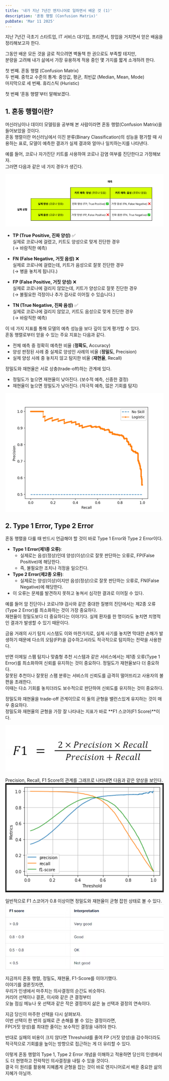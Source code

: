 ```yaml
---
title: '내가 지난 7년간 엔지니어로 일하면서 배운 것 (1)'
description: '혼동 행렬 (Confusion Matrix)'
pubDate: 'Mar 11 2025'
---
```


지난 7년간 극초기 스타트업, IT 서비스 대기업, 프리랜서, 창업을 거치면서 얻은 배움을 정리해보고자 한다.

그동안 배운 모든 것을 글로 적으려면 벽돌책 한 권으로도 부족할 테지만,  
분량을 고려해 내가 삶에서 가장 유용하게 적용 중인 몇 가지를 짧게 소개하려 한다.

첫 번째. 혼동 행렬 (Confusion Matrix)  
두 번째. 중학교 수준의 통계: 중앙값, 평균, 최빈값 (Median, Mean, Mode)  
마지막으로 세 번째. 휴리스틱 (Huristic)  

첫 번째 ‘혼동 행렬’부터 말해보겠다.

## 1. 혼동 행렬이란?
머신러닝이나 데이터 모델링을 공부해 본 사람이라면 혼동 행렬(Confusion Matrix)을 들어보았을 것이다.  
혼동 행렬이란 머신러닝에서 이진 분류(Binary Classification)의 성능을 평가할 때 사용하는 표로, 모델이 예측한 결과가 실제 결과와 얼마나 일치하는지를 나타낸다.

예를 들어, 코로나 자가진단 키트를 사용하여 코로나 감염 여부를 진단한다고 가정해보자.  
그러면 다음과 같은 네 가지 경우가 생긴다.

![confusion_matrix](./../../assets/20250311_confusion_matrix/confusion_matrix.png)

- **TP (True Positive, 진짜 양성)** ✅  
실제로 코로나에 걸렸고, 키트도 양성으로 맞게 진단한 경우  
(→ 바람직한 예측)

- **FN (False Negative, 거짓 음성)** ❌  
실제로 코로나에 걸렸는데, 키트가 음성으로 잘못 진단한 경우  
(→ 병을 놓치게 됩니다.)

- **FP (False Positive, 거짓 양성)** ❌  
실제로 코로나에 걸리지 않았는데, 키트가 양성으로 잘못 진단한 경우  
(→ 불필요한 걱정이나 추가 검사로 이어질 수 있습니다.)

- **TN (True Negative, 진짜 음성)** ✅  
실제로 코로나에 걸리지 않았고, 키트도 음성으로 맞게 진단한 경우  
(→ 바람직한 예측)

이 네 가지 지표를 통해 모델의 예측 성능을 보다 깊이 있게 평가할 수 있다.  
혼동 행렬로부터 얻을 수 있는 주요 지표는 다음과 같다.  
* 전체 예측 중 정확히 예측한 비율 (**정확도**, Accuracy)
* 양성 판정된 사례 중 실제로 양성인 사례의 비율 (**정밀도**, Precision)
* 실제 양성 사례 중 놓치지 않고 탐지한 비율 (**재현율**, Recall)

정밀도와 재현율은 서로 상충(trade-off)하는 관계에 있다.  
* 정밀도가 높으면 재현율이 낮아진다. (보수적 예측, 신중한 결정)
* 재현율이 높으면 정밀도가 낮아진다. (적극적 예측, 많은 기회를 탐지)

![confusion_matrix](./../../assets/20250311_confusion_matrix/precision_recall_trade_off.png)

## 2. Type 1 Error, Type 2 Error
혼동 행렬을 다룰 때 반드시 언급해야 할 것이 바로 Type 1 Error와 Type 2 Error이다.  
- **Type 1 Error(제1종 오류)**: 
  - 실제로는 음성(정상)인데 양성(이상)으로 잘못 판단하는 오류로, FP(False Positive)에 해당한다.  
  - 즉, 불필요한 조치나 걱정을 일으킨다.
- **Type 2 Error(제2종 오류)**: 
  - 실제로는 양성(이상)이지만 음성(정상)으로 잘못 판단하는 오류로, FN(False Negative)에 해당한다.
- 이 오류는 문제를 발견하지 못하고 놓쳐서 심각한 결과로 이어질 수 있다.

예를 들어 암 진단이나 코로나19 검사와 같은 중대한 질병의 진단에서는 제2종 오류(Type 2 Error)를 최소화하는 것이 가장 중요하다.  
재현율이 정밀도보다 더 중요하다는 이야기다. 실제 환자를 한 명이라도 놓치면 치명적인 결과가 발생할 수 있기 때문이다.

금융 거래의 사기 탐지 시스템도 이와 마찬가지로, 실제 사기를 놓치면 막대한 손해가 발생하기 때문에 다소의 오탐(FP)을 감수하고서라도 적극적으로 탐지하는 전략을 사용한다.  

반면 이메일 스팸 탐지나 맞춤형 추천 시스템과 같은 서비스에서는 제1종 오류(Type 1 Error)를 최소화하여 신뢰를 유지하는 것이 중요하다. 정밀도가 재현율보다 더 중요하다.  
잘못된 추천이나 잘못된 스팸 분류는 서비스의 신뢰도를 급격히 떨어뜨리고 사용자의 불편을 초래한다.  
이때는 다소 기회를 놓치더라도 보수적으로 판단하여 신뢰도를 유지하는 것이 중요하다.

정밀도와 재현율을 trade-off 관계이므로 이 둘의 균형을 밸런스있게 유지하는 것이 매우 중요하다.  
정밀도와 재현율의 균형을 가장 잘 나타내는 지표가 바로 **F1 스코어(F1 Score)**이다. 

![F1 Score](./../../assets/20250311_confusion_matrix/f1_score.png)

Precision, Recall, F1 Score의 관계를 그래프로 나타내면 다음과 같은 양상을 보인다.
![Precision, Recall, F1-Score](./../../assets/20250311_confusion_matrix/precision_recall_f1_score.png)

일반적으로 F1 스코어가 0.8 이상이면 정밀도와 재현율이 균형 잡힌 상태로 볼 수 있다.
![f1_score_good_value](./../../assets/20250311_confusion_matrix/f1_score_good_value.png)

지금까지 혼동 행렬, 정밀도, 재현율, F1-Score를 이야기했다.  
이야기를 결론짓자면,  
우리가 인생에서 마주치는 의사결정의 순간도 비슷하다.  
커리어 선택이나 결혼, 이사와 같은 큰 결정부터  
오늘 점심 메뉴나 옷 선택과 같은 작은 결정까지 삶은 늘 선택과 결정의 연속이다.

지금 당신이 마주한 선택을 다시 살펴보자.  
이번 선택이 한 번의 실패로 큰 손해를 볼 수 있는 결정이라면,  
FP(거짓 양성)를 최대한 줄이는 보수적인 결정을 내려야 한다.

반대로 실패의 비용이 크지 않다면 Threshold를 줄여 FP (거짓 양성)을 감수하더라도 적극적으로 기회를을 높이는 방향으로 접근하는 게 더 유리할 수 있다.  

이렇게 혼동 행렬의 Type 1, Type 2 Error 개념을 이해하고 적용하면 당신의 인생에서도 더 현명하고 전략적인 의사결정을 내릴 수 있을 것이다.  
결국 이 원리를 활용해 지혜롭게 균형을 잡는 것이 바로 엔지니어로서 배운 중요한 삶의 지혜가 아닐까.